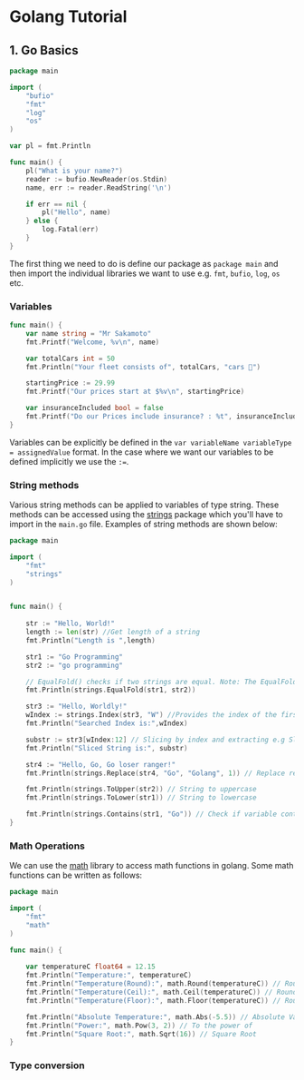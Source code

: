 # Golang Tutorial

## 1. Go Basics

```go
package main

import (
	"bufio"
	"fmt"
	"log"
	"os"
)

var pl = fmt.Println

func main() {
	pl("What is your name?")
	reader := bufio.NewReader(os.Stdin)
	name, err := reader.ReadString('\n')

	if err == nil {
		pl("Hello", name)
	} else {
		log.Fatal(err)
	}
}
```

The first thing we need to do is define our package as `package main` and then import the individual libraries we want to use e.g. `fmt`, `bufio`, `log`, `os` etc.

### Variables

```go
func main() {
	var name string = "Mr Sakamoto"
	fmt.Printf("Welcome, %v\n", name)

	var totalCars int = 50
	fmt.Println("Your fleet consists of", totalCars, "cars 🚗")

	startingPrice := 29.99
	fmt.Printf("Our prices start at $%v\n", startingPrice)

	var insuranceIncluded bool = false
	fmt.Printf("Do our Prices include insurance? : %t", insuranceIncluded)
}
```

Variables can be explicitly be defined in the `var variableName variableType = assignedValue` format. In the case where we want our variables to be defined implicitly we use the `:=`.

### String methods

Various string methods can be applied to variables of type string. These methods can be accessed using the [strings](https://pkg.go.dev/strings) package which you'll have to import in the `main.go` file. Examples of string methods are shown below:

```go
package main

import (
	"fmt"
	"strings"
)


func main() {
	
	str := "Hello, World!"
	length := len(str) //Get length of a string
	fmt.Println("Length is ",length)

	str1 := "Go Programming"
	str2 := "go programming"

	// EqualFold() checks if two strings are equal. Note: The EqualFold method from the strings library is case insensitive
	fmt.Println(strings.EqualFold(str1, str2))

	str3 := "Hello, Worldly!"
	wIndex := strings.Index(str3, "W") //Provides the index of the first instance of the letter or string provided
	fmt.Println("Searched Index is:",wIndex)

	substr := str3[wIndex:12] // Slicing by index and extracting e.g Slice str3 starting at the index of wIndex and ending at index 12
	fmt.Println("Sliced String is:", substr)

	str4 := "Hello, Go, Go loser ranger!"
	fmt.Println(strings.Replace(str4, "Go", "Golang", 1)) // Replace returns a copy of the string s with the first n non-overlapping instances of old text replaced by new text.

	fmt.Println(strings.ToUpper(str2)) // String to uppercase
	fmt.Println(strings.ToLower(str1)) // String to lowercase

	fmt.Println(strings.Contains(str1, "Go")) // Check if variable contains a certain string
}
```

### Math Operations

We can use the [math]() library to access math functions in golang. Some math functions can be written as follows:

```go
package main

import (
	"fmt"
	"math"
)

func main() {
	
	var temperatureC float64 = 12.15
	fmt.Println("Temperature:", temperatureC)
	fmt.Println("Temperature(Round):", math.Round(temperatureC)) // Round up or down to nearest whole number
	fmt.Println("Temperature(Ceil):", math.Ceil(temperatureC)) // Round Up
	fmt.Println("Temperature(Floor):", math.Floor(temperatureC)) // Round Down

	fmt.Println("Absolute Temperature:", math.Abs(-5.5)) // Absolute Value
	fmt.Println("Power:", math.Pow(3, 2)) // To the power of
	fmt.Println("Square Root:", math.Sqrt(16)) // Square Root
}

```

### Type conversion

